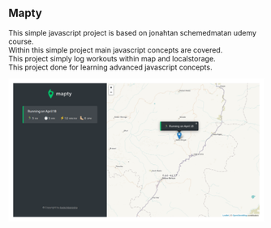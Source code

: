 ## Mapty
  
This simple javascript project is based on jonahtan schemedmatan udemy course.  
Within this simple project main javascript concepts are covered.  
This project simply log workouts within map and localstorage.  
This project done for learning advanced javascript concepts.   

![screenshot](./screenshots.png)
